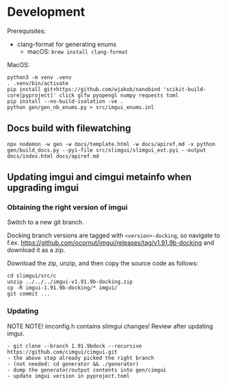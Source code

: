 # Development

Prerequisites:
- clang-format for generating enums
  - macOS: `brew install clang-format`

MacOS:

```
python3 -m venv .venv
. .venv/bin/activate
pip install git+https://github.com/wjakob/nanobind 'scikit-build-core[pyproject]' click glfw pyopengl numpy requests toml
pip install --no-build-isolation -ve .
python gen/gen_nb_enums.py > src/imgui_enums.inl
```

## Docs build with filewatching

```
npx nodemon -w gen -w docs/template.html -w docs/apiref.md -x python gen/build_docs.py --pyi-file src/slimgui/slimgui_ext.pyi --output docs/index.html docs/apiref.md
```

## Updating imgui and cimgui metainfo when upgrading imgui

### Obtaining the right version of imgui

Switch to a new git branch.

Docking branch versions are tagged with `<version>-docking`, so navigate to f.ex. https://github.com/ocornut/imgui/releases/tag/v1.91.9b-docking and download it as a zip.

Download the zip, unzip, and then copy the source code as follows:

```
cd slimgui/src/c
unzip ../../../imgui-v1.91.9b-docking.zip
cp -R imgui-1.91.9b-docking/* imgui/
git commit ...
```

### Updating

NOTE NOTE! imconfig.h contains slimgui changes!  Review after updating imgui.

```
- git clone --branch 1.91.9bdock --recursive https://github.com/cimgui/cimgui.git
- the above step already picked the right branch
- (not needed: cd generator && ./generator)
- dump the generator/output contents into gen/cimgui
- update imgui version in pyproject.toml
```
